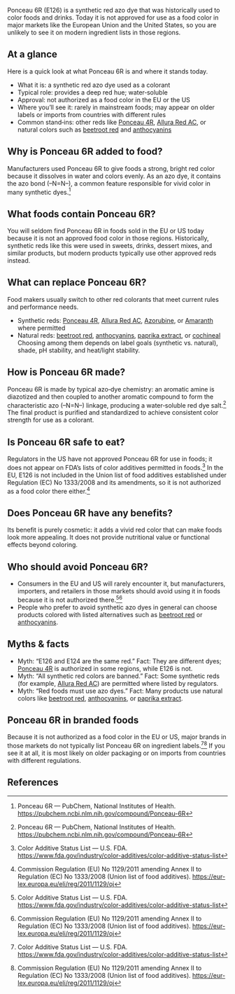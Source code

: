 Ponceau 6R (E126) is a synthetic red azo dye that was historically used to color foods and drinks. Today it is not approved for use as a food color in major markets like the European Union and the United States, so you are unlikely to see it on modern ingredient lists in those regions.
<!--more-->

## At a glance
Here is a quick look at what Ponceau 6R is and where it stands today.
- What it is: a synthetic red azo dye used as a colorant
- Typical role: provides a deep red hue; water‑soluble
- Approval: not authorized as a food color in the EU or the US
- Where you’ll see it: rarely in mainstream foods; may appear on older labels or imports from countries with different rules
- Common stand‑ins: other reds like [Ponceau 4R](/e124-ponceau-4r), [Allura Red AC](/e129-allura-red), or natural colors such as [beetroot red](/e162-beetroot-red) and [anthocyanins](/e163-anthocyanins)

## Why is Ponceau 6R added to food?
Manufacturers used Ponceau 6R to give foods a strong, bright red color because it dissolves in water and colors evenly. As an azo dye, it contains the azo bond (–N=N–), a common feature responsible for vivid color in many synthetic dyes.[^5]

## What foods contain Ponceau 6R?
You will seldom find Ponceau 6R in foods sold in the EU or US today because it is not an approved food color in those regions. Historically, synthetic reds like this were used in sweets, drinks, dessert mixes, and similar products, but modern products typically use other approved reds instead.

## What can replace Ponceau 6R?
Food makers usually switch to other red colorants that meet current rules and performance needs.
- Synthetic reds: [Ponceau 4R](/e124-ponceau-4r), [Allura Red AC](/e129-allura-red), [Azorubine](/e122-azorubine), or [Amaranth](/e123-amaranth) where permitted
- Natural reds: [beetroot red](/e162-beetroot-red), [anthocyanins](/e163-anthocyanins), [paprika extract](/e160c-paprika-extract), or [cochineal](/e120-cochineal)
Choosing among them depends on label goals (synthetic vs. natural), shade, pH stability, and heat/light stability.

## How is Ponceau 6R made?
Ponceau 6R is made by typical azo‑dye chemistry: an aromatic amine is diazotized and then coupled to another aromatic compound to form the characteristic azo (–N=N–) linkage, producing a water‑soluble red dye salt.[^5] The final product is purified and standardized to achieve consistent color strength for use as a colorant.

## Is Ponceau 6R safe to eat?
Regulators in the US have not approved Ponceau 6R for use in foods; it does not appear on FDA’s lists of color additives permitted in foods.[^1] In the EU, E126 is not included in the Union list of food additives established under Regulation (EC) No 1333/2008 and its amendments, so it is not authorized as a food color there either.[^3]

## Does Ponceau 6R have any benefits?
Its benefit is purely cosmetic: it adds a vivid red color that can make foods look more appealing. It does not provide nutritional value or functional effects beyond coloring.

## Who should avoid Ponceau 6R?
- Consumers in the EU and US will rarely encounter it, but manufacturers, importers, and retailers in those markets should avoid using it in foods because it is not authorized there.[^1][^3]
- People who prefer to avoid synthetic azo dyes in general can choose products colored with listed alternatives such as [beetroot red](/e162-beetroot-red) or [anthocyanins](/e163-anthocyanins).

## Myths & facts
- Myth: “E126 and E124 are the same red.” Fact: They are different dyes; [Ponceau 4R](/e124-ponceau-4r) is authorized in some regions, while E126 is not.
- Myth: “All synthetic red colors are banned.” Fact: Some synthetic reds (for example, [Allura Red AC](/e129-allura-red)) are permitted where listed by regulators.
- Myth: “Red foods must use azo dyes.” Fact: Many products use natural colors like [beetroot red](/e162-beetroot-red), [anthocyanins](/e163-anthocyanins), or [paprika extract](/e160c-paprika-extract).

## Ponceau 6R in branded foods
Because it is not authorized as a food color in the EU or US, major brands in those markets do not typically list Ponceau 6R on ingredient labels.[^1][^3] If you see it at all, it is most likely on older packaging or on imports from countries with different regulations.

## References
[^1]: Color Additive Status List — U.S. FDA. https://www.fda.gov/industry/color-additives/color-additive-status-list
[^3]: Commission Regulation (EU) No 1129/2011 amending Annex II to Regulation (EC) No 1333/2008 (Union list of food additives). https://eur-lex.europa.eu/eli/reg/2011/1129/oj
[^5]: Ponceau 6R — PubChem, National Institutes of Health. https://pubchem.ncbi.nlm.nih.gov/compound/Ponceau-6R
